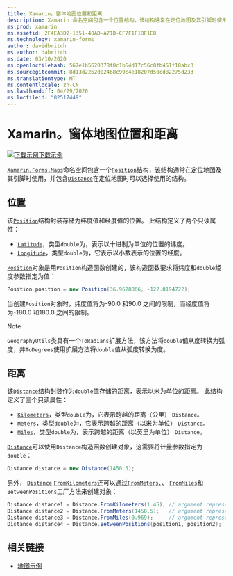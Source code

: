 ```yaml
---
title: Xamarin。窗体地图位置和距离
description: Xamarin 命名空间包含一个位置结构，该结构通常在定位地图及其引脚时使用，还包含定位地图时可选择使用的距离结构。
ms.prod: xamarin
ms.assetid: 2F4EA3D2-1351-40AD-A71D-CF7F1F18F1E8
ms.technology: xamarin-forms
author: davidbritch
ms.author: dabritch
ms.date: 03/10/2020
ms.openlocfilehash: 567e1b5620378f0c1b64d17c56c8fb451f18abc3
ms.sourcegitcommit: 8d13d2262d02468c99c4e18207d50cd82275d233
ms.translationtype: MT
ms.contentlocale: zh-CN
ms.lasthandoff: 04/29/2020
ms.locfileid: "82517449"
---
```

# <a name="xamarinforms-map-position-and-distance"></a>Xamarin。窗体地图位置和距离

[![下载示例](~/media/shared/download.png)下载示例](https://docs.microsoft.com/samples/xamarin/xamarin-forms-samples/workingwithmaps)

[`Xamarin.Forms.Maps`](xref:Xamarin.Forms.Maps)命名空间包含一个[`Position`](xref:Xamarin.Forms.Maps.Position)结构，该结构通常在定位地图及其引脚时使用，并包含[`Distance`](xref:Xamarin.Forms.Maps.Distance)在定位地图时可以选择使用的结构。

## <a name="position"></a>位置

该[`Position`](xref:Xamarin.Forms.Maps.Position)结构封装存储为纬度值和经度值的位置。 此结构定义了两个只读属性：

- [`Latitude`](xref:Xamarin.Forms.Maps.Position.Latitude)，类型`double`为，表示以十进制为单位的位置的纬度。
- [`Longitude`](xref:Xamarin.Forms.Maps.Position.Longitude)，类型`double`为，它表示以小数表示的位置的经度。

[`Position`](xref:Xamarin.Forms.Maps.Position)对象是用`Position`构造函数创建的，该构造函数要求将纬度和`double`经度参数指定为值：

```csharp
Position position = new Position(36.9628066, -122.0194722);
```

当创建`Position`对象时，纬度值将为-90.0 和90.0 之间的限制，而经度值将为-180.0 和180.0 之间的限制。

> [!NOTE]
> `GeographyUtils`类具有一个`ToRadians`扩展方法，该方法将`double`值从度转换为弧度，并`ToDegrees`使用扩展方法将`double`值从弧度转换为度。

## <a name="distance"></a>距离

该[`Distance`](xref:Xamarin.Forms.Maps.Distance)结构封装作为`double`值存储的距离，表示以米为单位的距离。 此结构定义了三个只读属性：

- [`Kilometers`](xref:Xamarin.Forms.Maps.Distance.Kilometers)，类型`double`为，它表示跨越的距离（公里） `Distance`。
- [`Meters`](xref:Xamarin.Forms.Maps.Distance.Meters)，类型`double`为，它表示跨越的距离（以米为单位） `Distance`。
- [`Miles`](xref:Xamarin.Forms.Maps.Distance.Miles)，类型`double`为，表示跨越的距离（以英里为单位） `Distance`。

[`Distance`](xref:Xamarin.Forms.Maps.Distance)可以使用`Distance`构造函数创建对象，这需要将计量参数指定为`double`：

```csharp
Distance distance = new Distance(1450.5);
```

另外， [`Distance`](xref:Xamarin.Forms.Maps.Distance) [`FromKilometers`](xref:Xamarin.Forms.Maps.Distance.FromKilometers*)还可以通过[`FromMeters`](xref:Xamarin.Forms.Maps.Distance.FromMeters*)、、 [`FromMiles`](xref:Xamarin.Forms.Maps.Distance.FromMiles*)和`BetweenPositions`工厂方法来创建对象：

```csharp
Distance distance1 = Distance.FromKilometers(1.45); // argument represents the number of kilometers
Distance distance2 = Distance.FromMeters(1450.5);   // argument represents the number of meters
Distance distance3 = Distance.FromMiles(0.969);     // argument represents the number of miles
Distance distance4 = Distance.BetweenPositions(position1, position2);
```

## <a name="related-links"></a>相关链接

- [地图示例](https://docs.microsoft.com/samples/xamarin/xamarin-forms-samples/workingwithmaps)
